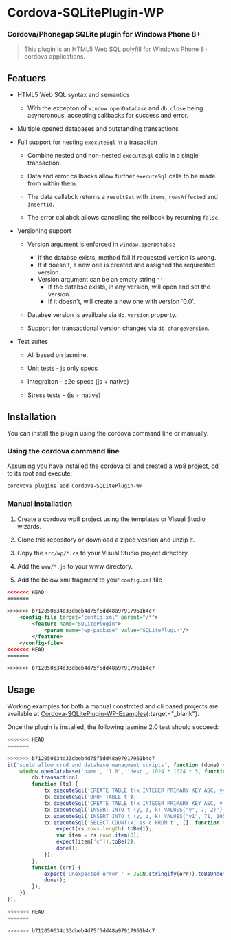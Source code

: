 # Cordova-SQLitePlugin-WP

### Cordova/Phonegap SQLite plugin for Windows Phone 8+

> This plugin is an HTML5 Web SQL polyfill for Windows Phone 8+ cordova applications.

## Featuers

* HTML5 Web SQL syntax and semantics
	* With the excepton of `window.openDatabase` and `db.close` being asyncronous, accepting callbacks for success and error. 

* Multiple opened databases and outstanding transactions

* Full support for nesting `executeSql` in a trasaction
	
	* Combine nested and non-nested `executeSql` calls in a single transaction.

	* Data and error callbacks allow further `executeSql` calls to be made from within them.

	* The data callabck returns a `resultSet` with `items`, `rowsAffected` and `insertId`.

	* The error callabck allows cancelling the rollback by returning `false`.
	
	
* Versioning support

	* Version argument is enforced in `window.openDatabse` 
		* If the databse exists, method fail if requested version is wrong.
		* If it doesn't, a new one is created and assigned the requrested version.
		* Version argument can be an empty string `''`
			* If the databse exists, in any version, will open and set the version.
			* If it doesn't, will create a new one with version '0.0'.

	* Databse version is availbale via `db.version` property.

	* Support for transactional version changes via `db.changeVersion`.

* Test suites

	* All based on jasmine.

	* Unit tests - js only specs 

	* Integraiton - e2e specs (js + native)

	* Stress tests - (js + native)


## Installation

You can install the plugin using the cordova command line or manually.

### Using the cordova command line 

Assuming you have installed the cordova cli and created a wp8 project, cd to its root and execute:

```bash
cordvova plugins add Cordova-SQLitePlugin-WP
```

### Manual installation

1. Create a cordova wp8 project using the templates or Visual Studio wizards.

1. Clone this repository or download a ziped vesrion and unzip it.

1. Copy the `src/wp/*.cs` to your Visual Studio project directory.

1. Add the `www/*.js` to your www directory.

1. Add the below xml fragment to your `config.xml` file

```xml
<<<<<<< HEAD
=======

>>>>>>> b712050634d33dbeb4d75f5dd48a97917961b4c7
	<config-file target="config.xml" parent="/*">
	    <feature name="SQLitePlugin">
	        <param name="wp-package" value="SQLitePlugin"/>
	    </feature>
	</config-file>
<<<<<<< HEAD
=======

>>>>>>> b712050634d33dbeb4d75f5dd48a97917961b4c7
```

## Usage

Working examples for both a manual constrcted and cli based projects are available at [Cordova-SQLitePlugin-WP-Examples](https://github.com/welldone-software/Cordova-SQLitePlugin-WP-Examples){:target="_blank"}.

Once the plugin is installed, the following jasmine 2.0 test should succeed:

```js
<<<<<<< HEAD
=======

>>>>>>> b712050634d33dbeb4d75f5dd48a97917961b4c7
it('sould allow crud and database managment scripts', function (done) {
    window.openDatabase('name', '1.0', 'desc', 1024 * 1024 * 5, function (db) {
        db.transaction(
        function (tx) {
            tx.executeSql('CREATE TABLE t(x INTEGER PRIMARY KEY ASC, yy TEXT, zz INTEGER)');
            tx.executeSql('DROP TABLE t');
            tx.executeSql('CREATE TABLE t(x INTEGER PRIMARY KEY ASC, y TEXT, z INTEGER, k INTEGER)');
            tx.executeSql('INSERT INTO t (y, z, k) VALUES("y", 7, 2)');
            tx.executeSql('INSERT INTO t (y, z, k) VALUES("y1", 71, 105)');
            tx.executeSql('SELECT COUNT(x) as c FROM t', [], function (t, rs) {
                expect(rs.rows.length).toBe(1);
                var item = rs.rows.item(0);
                expect(item['c']).toBe(2);
                done();
            });
        },
        function (err) {
            expect('Unexpected error ' + JSON.stringify(err)).toBeUndefined();
            done();
        });
    });
});

<<<<<<< HEAD
=======

>>>>>>> b712050634d33dbeb4d75f5dd48a97917961b4c7
```